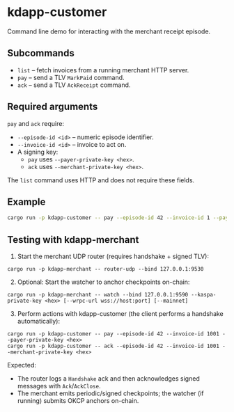 # kdapp-customer

Command line demo for interacting with the merchant receipt episode.

## Subcommands

- `list` – fetch invoices from a running merchant HTTP server.
- `pay` – send a TLV `MarkPaid` command.
- `ack` – send a TLV `AckReceipt` command.

## Required arguments

`pay` and `ack` require:

- `--episode-id <id>` – numeric episode identifier.
- `--invoice-id <id>` – invoice to act on.
- A signing key:
  - `pay` uses `--payer-private-key <hex>`.
  - `ack` uses `--merchant-private-key <hex>`.

The `list` command uses HTTP and does not require these fields.

## Example

```sh
cargo run -p kdapp-customer -- pay --episode-id 42 --invoice-id 1 --payer-private-key <hex>
```

## Testing with kdapp-merchant

1) Start the merchant UDP router (requires handshake + signed TLV):

```
cargo run -p kdapp-merchant -- router-udp --bind 127.0.0.1:9530
```

2) Optional: Start the watcher to anchor checkpoints on-chain:

```
cargo run -p kdapp-merchant -- watch --bind 127.0.0.1:9590 --kaspa-private-key <hex> [--wrpc-url wss://host:port] [--mainnet]
```

3) Perform actions with kdapp-customer (the client performs a handshake automatically):

```
cargo run -p kdapp-customer -- pay --episode-id 42 --invoice-id 1001 --payer-private-key <hex>
cargo run -p kdapp-customer -- ack --episode-id 42 --invoice-id 1001 --merchant-private-key <hex>
```

Expected:
- The router logs a `Handshake` ack and then acknowledges signed messages with `Ack`/`AckClose`.
- The merchant emits periodic/signed checkpoints; the watcher (if running) submits OKCP anchors on-chain.
